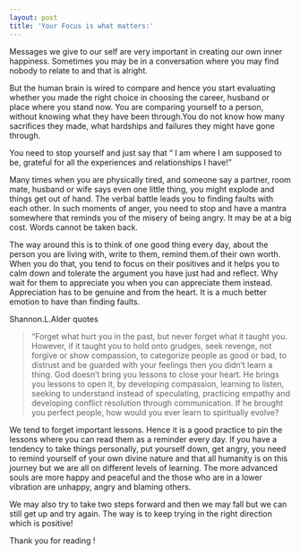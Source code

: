 ```yaml
---
layout: post
title: 'Your Focus is what matters:'
---
```

Messages we give to our self are very important in creating our own inner happiness. Sometimes you may be in a conversation where you may find nobody to relate to and that is alright.

But the human brain is wired to compare and hence you start evaluating whether you made the right choice in choosing the career, husband or place where you stand now. You are comparing yourself to a person, without knowing what they have been through.You do not know how many sacrifices they made, what hardships and failures they might have gone through.

You need to stop yourself and just say that “ I am where I am supposed to be, grateful for all the experiences and relationships I have!”

Many times when you are physically tired, and someone say a partner, room mate, husband or wife says even one little thing, you might explode and things get out of hand. The verbal battle leads you to finding faults with each other. In such moments of anger, you need to stop and have a mantra somewhere that reminds you of the misery of being angry. It may be at a big cost. Words cannot be taken back.

The way around this is to think of one good thing every day, about the person you are living with, write to them, remind them.of their own worth. When you do that, you tend to focus on their positives and it helps you to calm down and tolerate the argument you have just had and reflect. Why wait for them to appreciate you when you can appreciate them instead. Appreciation has to be genuine and from the heart. It is a much better emotion to have than finding faults.

Shannon.L.Alder quotes

> “Forget what hurt you in the past, but never forget what it taught you. However, if it taught you to hold onto grudges, seek revenge, not forgive or show compassion, to categorize people as good or bad, to distrust and be guarded with your feelings then you didn’t learn a thing. God doesn’t bring you lessons to close your heart. He brings you lessons to open it, by developing compassion, learning to listen, seeking to understand instead of speculating, practicing empathy and developing conflict resolution through communication. If he brought you perfect people, how would you ever learn to spiritually evolve?

We tend to forget important lessons. Hence it is a good practice to pin the lessons where you can read them as a reminder every day. If you have a tendency to take things personally, put yourself down, get angry, you need to remind yourself of your own divine nature and that all humanity is on this journey but we are all on different levels of learning. The more advanced souls are more happy and peaceful and the those who are in a lower vibration are unhappy, angry and blaming others.

We may also try to take two steps forward and then we may fall but we can still get up and try again. The way is to keep trying in the right direction which is positive!

Thank you for reading !
